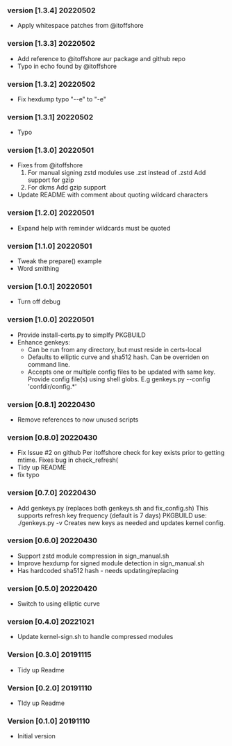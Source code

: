 
### version [1.3.4] 20220502

 - Apply whitespace patches from @itoffshore

### version [1.3.3] 20220502

 - Add reference to @itoffshore aur package and github repo
 - Typo in echo found by @itoffshore

### version [1.3.2] 20220502

 - Fix hexdump typo "--e" to "-e"

### version [1.3.1] 20220502

 - Typo

### version [1.3.0] 20220501

 - Fixes from @itoffshore
    1. For manual signing
       zstd modules use .zst instead of .zstd
       Add support for gzip
    2. For dkms
       Add gzip support
 - Update README with comment about quoting wildcard characters

### version [1.2.0] 20220501

 - Expand help with reminder wildcards must be quoted

### version [1.1.0] 20220501

 - Tweak the prepare() example
 - Word smithing

### version [1.0.1] 20220501

 - Turn off debug

### version [1.0.0] 20220501

 - Provide install-certs.py to simplfy PKGBUILD
 - Enhance genkeys:
     - Can be run from any directory, but must reside in certs-local
     - Defaults to elliptic curve and sha512 hash. Can be overriden on command line.
     - Accepts one or multiple config files to be updated with same key. 
       Provide config file(s) using shell globs. E.g
       genkeys.py --config 'confdir/config.*'

### version [0.8.1] 20220430

  - Remove references to now unused scripts

### version [0.8.0] 20220430

  - Fix Issue #2 on github 
    Per itoffshore check for key exists prior to getting mtime. Fixes bug in check_refresh(
  - Tidy up README
  - fix typo

### version [0.7.0] 20220430

  - Add genkeys.py (replaces both genkeys.sh and fix_config.sh) 
    This supports refresh key frequency (default is 7 days) 
    PKGBUILD use: ./genkeys.py -v
    Creates new keys as needed and updates kernel config.

### version [0.6.0] 20220430

  - Support zstd module compression in sign_manual.sh
  - Improve hexdump for signed module detection in sign_manual.sh
  - Has hardcoded sha512 hash - needs updating/replacing

### version [0.5.0] 20220420

  - Switch to using elliptic curve 

### version [0.4.0] 20221021

  - Update kernel-sign.sh to handle compressed modules

### Version [0.3.0] 20191115

  - Tidy up Readme

### Version [0.2.0] 20191110

  - TIdy up Readme

### Version [0.1.0] 20191110

  - Initial version

